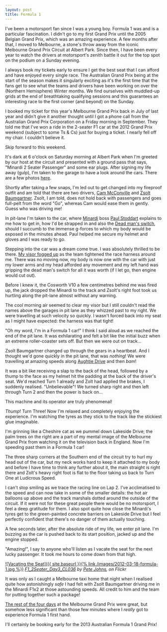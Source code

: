 ```yaml
---
layout: post
title: Formula 1
---
```


I've been a motorsport fan since I was a young boy. Formula 1 was and is a
particular fascination. I didn't go to my first Grand Prix until the 2005
Belgian Grand Prix, which was an amazing experience. A few months after that, I
moved to Melbourne, a stone's throw away from the iconic Melbourne Grand Prix
Circuit at Albert Park. Since then, I have been every year to watch the drivers
at motorsport's zenith battle it out for the top spot on the podium on a Sunday
evening.


I always book my tickets early to ensure I get the best seat that I can afford
and have enjoyed every single race. The Australian Grand Prix being at the start
of the season makes it singularly exciting as it's the first time that the fans
get to see what the teams and drivers have been working on over the (Northern
Hemisphere) Winter months. We find ourselves with muddled-up grids at the end of
breathtaking qualifying sessions and this guarantees an interesting race to the
first corner (and beyond) on the Sunday.


I booked my ticket for this year's Melbourne Grand Prix back in July of last
year and didn't give it another thought until I got a phone call from the
Australian Grand Prix Corporation on a Friday morning in September. They told me
that I've won a ride in the 2-seater F1 car at the 2012 Grand Prix weekend
(subject to some Ts &amp; Cs) just for buying a ticket. I nearly fell off my
chair. I couldn't believe it.


Skip forward to this weekend.


It's dark at 6 o'clock on Saturday morning at Albert Park when I'm greeted by
our host at the circuit and presented with a ground pass that says, "Minardi 2
Seater Passenger" and some ear plugs. After signing my life away (gulp), I'm
taken to the garage to have a look around the cars. There are a few photos
[here](http://www.flickr.com/photos/johnsyweb/tags/f1x2/).

Shortly after taking a few snaps, I'm led out to get changed into my fireproof
outfit and am told that there are two drivers, [Cam McConville](http://en.wikipedia.org/wiki/Cameron_McConville)
and [Zsolt
Baumgartner](http://en.wikipedia.org/wiki/Zsolt_Baumgartner). Zsolt, I am told, does not hold back with passengers and
goes full-pelt from the word "Go", whereas Cam would ease them in gently. Guess
who was driving me!


In pit-lane I'm taken to the car, where [Minardi](http://en.wikipedia.org/wiki/Minardi) boss [Paul Stoddart](http://en.wikipedia.org/wiki/Paul_Stoddart) explains
to me how to get in, how I'd be strapped in and also the [Dead man's switch](http://en.wikipedia.org/wiki/Dead_man's_switch),
should I succumb to the immense g-forces to which my body would be exposed in
the minutes ahead. Paul helped me secure my helmet and gloves and I was ready to
go.


Stepping into the car was a dream come true. I was absolutely thrilled to be
there. [My visor fogged up](https://www.facebook.com/media/set/?set=a.371600602861814.85468.100000356313462&amp;type=1&amp;l=f12f31fe0c) as the team tightened the race harness around me.
There was no moving now, my body is now one with the car with just my lower arms
and my head afforded any movement and my left hand was gripping the dead man's
switch for all it was worth (if I let go, then engine would cut out).


Before I knew it, the Cosworth V10 a few centimetres behind me was fired up, the
jack dropped the Minardi to the track and Zsolt's right foot took us hurtling
along the pit-lane almost without any warning.


The cool morning air seemed to clear my visor but I still couldn't read the
names above the garages in pit lane as they whizzed past to my right. We were
travelling at such velocity so quickly. I wasn't forced back into my seat as I
might have expected: the harness was that tight!


&quot;Oh my word, I'm in a Formula 1 car!&quot; I think I said aloud as we
reached the end of the pit lane. It was exhilarating and felt a bit like the
initial buzz when an extreme roller-coaster sets off. But then we were out on
track...


Zsolt Baumgartner changed up through the gears in a heartbeat. And I thought
we'd gone quickly in the pit lane, that was _nothing_! We were
travelling at amazing speeds along [Aughtie
Drive](http://g.co/maps/cfkvf) and then _bam_!


It was a bit like receiving a slap to the back of the head, followed by a thump
to the face as my helmet hit the padding at the back of the driver's seat. We'd
reached Turn 1 already and Zolt had applied the brakes, I suddenly realised.
&quot;Unbelievable&quot;! We turned sharp right and then left through Turn 2
and then the power is back on...


This machine and its operator are truly phenomenal!


_Thump_! Turn Three! Now I'm relaxed and completely enjoying the
experience. I'm watching the tyres as they stick to the track like the stickiest
glue imaginable.


I'm grinning like a Cheshire cat as we pummel down Lakeside Drive; the palm
trees on the right are a part of my mental image of the Melbourne Grand Prix
from watching it on the television back in England. Now I'm speeding past them
in a Formula 1 car!


The three sharp corners at the Southern end of the circuit try to hurl my head
out of the car, but my neck works hard to keep it attached to my body and before
I have time to think any further about it, the main straight is right there and
Zolt's heavy right foot is flat to the floor taking us back to Turn One at
Ludicrous Speed.


I can't stop smiling as we trace the racing line on Lap 2. I've acclimatised to
the speed and can now take in some of the smaller details: the hot air balloons
up above and the track marshals dotted around the outside of the circuit. If it
were not for these great people there would be no motorsport, I feel a deep
gratitude for them. I also spot quite how close the Minardi's tyres get to the
green-painted concrete barriers on Lakeside Drive but I feel perfectly confident
that there's no danger of them actually touching.


A few seconds later, after the absolute ride of my life, we enter pit lane. I'm
buzzing as the car is pushed back to its start position, jacked up and the
engine stopped.


&quot;Amazing!&quot;, I say to anyone who'll listen as I vacate the seat for the
next lucky passenger. It took me hours to come down from that high.

[![Vacating the Seat]({{ site.baseurl }}{% link /images/2012-03-18-formula-1.jpg %})](https://flic.kr/p/buDwnY)
*[F1_2Seater_Day3_CL036](https://flic.kr/p/buDwnY) by [Pete Johns](https://www.flickr.com/photos/johnsyweb/), on Flickr*

It was only as I caught a Melbourne taxi home that night when I realised quite
how astonishingly _safe_ I had felt with Zsolt Baumgartner driving me in
the Minardi F1x2 at those astounding speeds. All credit to him and the team for
putting together such a package!


[The rest of the four
days](http://www.flickr.com/photos/johnsyweb/collections/72157629253526604/) at
the Melbourne Grand Prix were great, but somehow less significant than those few
minutes where I _really_ got to experience Formula 1 first hand.


I'll certainly be booking early for the 2013 Australian Formula 1 Grand Prix!

